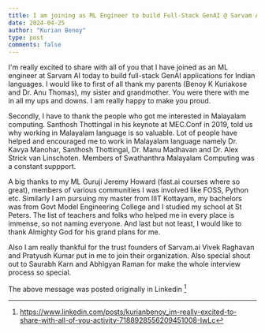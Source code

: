 ```yaml
---
title: I am joining as ML Engineer to build Full-Stack GenAI @ Sarvam AI
date: 2024-04-25
author: "Kurian Benoy"
type: post
comments: false
---
```


I'm really excited to share with all of you that I have joined as an ML engineer at Sarvam AI today to build full-stack GenAI applications for Indian languages. I would like to first of all thank my parents (Benoy K Kuriakose and Dr. Anu Thomas), my sister and grandmother. You were there with me in all my ups and downs. I am really happy to make you proud.



Secondly, I have to thank the people who got me interested in Malayalam computing. Santhosh Thottingal in his keynote at MEC.Conf in 2019, told us why working in Malayalam language is so valuable. Lot of people have helped and encouraged me to work in Malayalam language namely Dr. Kavya Manohar, Santhosh Thottingal, Dr. Manu Madhavan and Dr. Alex Strick van Linschoten. Members of Swathanthra Malayalam Computing was a constant suppport.



A big thanks to my ML Guruji Jeremy Howard (fast.ai courses where so great), members of various communities I was involved like FOSS, Python etc. Similarly I am pursuing my master from IIIT Kottayam, my bachelors was from Govt Model Engineering College and I studied my school at St Peters. The list of teachers and folks who helped me in every place is immense, so not naming everyone.  And last but not least, I would like to thank Almighty God for his grand plans for me.



Also I am really thankful for the trust founders of Sarvam.ai Vivek Raghavan and Pratyush Kumar put in me to join their organization. Also special shout out to Saurabh Karn and Abhigyan Raman for make the whole interview process so special.

The above message was posted originally in Linkedin [^1]

[^1]: https://www.linkedin.com/posts/kurianbenoy_im-really-excited-to-share-with-all-of-you-activity-7188928556209451008-IwLc
